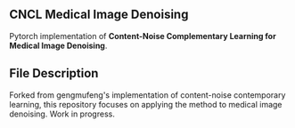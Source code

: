 ## CNCL Medical Image Denoising

Pytorch implementation of **Content-Noise Complementary Learning for Medical Image Denoising**.

## File Description
Forked from gengmufeng's implementation of content-noise contemporary learning, this repository focuses on applying the method to medical image denoising. Work in progress.
